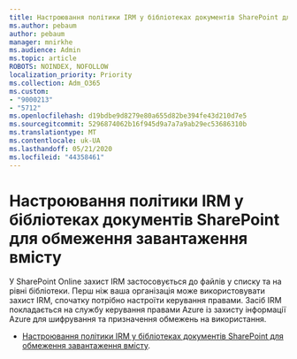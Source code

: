 ```yaml
---
title: Настроювання політики IRM у бібліотеках документів SharePoint для обмеження завантаження вмісту
ms.author: pebaum
author: pebaum
manager: mnirkhe
ms.audience: Admin
ms.topic: article
ROBOTS: NOINDEX, NOFOLLOW
localization_priority: Priority
ms.collection: Adm_O365
ms.custom:
- "9000213"
- "5712"
ms.openlocfilehash: d19bdbe9d8279e80a655d82be394fe43d210d7e5
ms.sourcegitcommit: 5296874062b16f945d9a7a7a9ab29ec53686310b
ms.translationtype: MT
ms.contentlocale: uk-UA
ms.lasthandoff: 05/21/2020
ms.locfileid: "44358461"
---
```

# <a name="configure-irm-policies-on-sharepoint-document-libraries-to-limit-download-of-content"></a>Настроювання політики IRM у бібліотеках документів SharePoint для обмеження завантаження вмісту

У SharePoint Online захист IRM застосовується до файлів у списку та на рівні бібліотеки. Перш ніж ваша організація може використовувати захист IRM, спочатку потрібно настроїти керування правами. Засіб IRM покладається на службу керування правами Azure із захисту інформації Azure для шифрування та призначення обмежень на використання.

- [Настроювання політики IRM у бібліотеках документів SharePoint для обмеження завантаження вмісту](https://docs.microsoft.com/office365/securitycompliance/set-up-irm-in-sp-admin-center).
